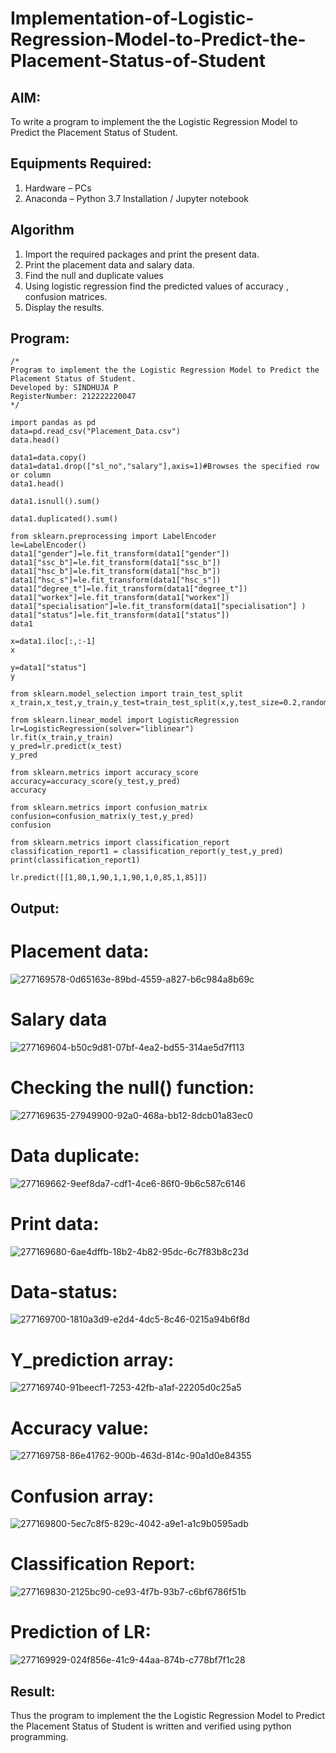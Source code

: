 # Implementation-of-Logistic-Regression-Model-to-Predict-the-Placement-Status-of-Student

## AIM:
To write a program to implement the the Logistic Regression Model to Predict the Placement Status of Student.

## Equipments Required:
1. Hardware – PCs
2. Anaconda – Python 3.7 Installation / Jupyter notebook

## Algorithm
1. Import the required packages and print the present data.
2. Print the placement data and salary data.
3. Find the null and duplicate values
4. Using logistic regression find the predicted values of accuracy , confusion matrices.
5. Display the results. 

## Program:
```
/*
Program to implement the the Logistic Regression Model to Predict the Placement Status of Student.
Developed by: SINDHUJA P
RegisterNumber: 212222220047 
*/
```
```
import pandas as pd
data=pd.read_csv("Placement_Data.csv")
data.head()

data1=data.copy()
data1=data1.drop(["sl_no","salary"],axis=1)#Browses the specified row or column
data1.head()

data1.isnull().sum()

data1.duplicated().sum()

from sklearn.preprocessing import LabelEncoder
le=LabelEncoder()
data1["gender"]=le.fit_transform(data1["gender"])
data1["ssc_b"]=le.fit_transform(data1["ssc_b"])
data1["hsc_b"]=le.fit_transform(data1["hsc_b"])
data1["hsc_s"]=le.fit_transform(data1["hsc_s"])
data1["degree_t"]=le.fit_transform(data1["degree_t"])
data1["workex"]=le.fit_transform(data1["workex"])
data1["specialisation"]=le.fit_transform(data1["specialisation"] )     
data1["status"]=le.fit_transform(data1["status"])       
data1 

x=data1.iloc[:,:-1]
x

y=data1["status"]
y

from sklearn.model_selection import train_test_split
x_train,x_test,y_train,y_test=train_test_split(x,y,test_size=0.2,random_state=0)

from sklearn.linear_model import LogisticRegression
lr=LogisticRegression(solver="liblinear")
lr.fit(x_train,y_train)
y_pred=lr.predict(x_test)
y_pred

from sklearn.metrics import accuracy_score
accuracy=accuracy_score(y_test,y_pred)
accuracy

from sklearn.metrics import confusion_matrix
confusion=confusion_matrix(y_test,y_pred)
confusion

from sklearn.metrics import classification_report
classification_report1 = classification_report(y_test,y_pred)
print(classification_report1)

lr.predict([[1,80,1,90,1,1,90,1,0,85,1,85]])

```


## Output:
# Placement data:

![277169578-0d65163e-89bd-4559-a827-b6c984a8b69c](https://github.com/Sindhuja9585/Implementation-of-Logistic-Regression-Model-to-Predict-the-Placement-Status-of-Student/assets/122860624/d4ebf349-d293-4d86-8ca3-6c98dfe00da4)

# Salary data

![277169604-b50c9d81-07bf-4ea2-bd55-314ae5d7f113](https://github.com/Sindhuja9585/Implementation-of-Logistic-Regression-Model-to-Predict-the-Placement-Status-of-Student/assets/122860624/6eba41f5-eeab-4f4b-8788-e2ca458526d3)


# Checking the null() function:

![277169635-27949900-92a0-468a-bb12-8dcb01a83ec0](https://github.com/Sindhuja9585/Implementation-of-Logistic-Regression-Model-to-Predict-the-Placement-Status-of-Student/assets/122860624/cc44c301-cafd-4daf-9f71-e353fd7986b3)

# Data duplicate:

![277169662-9eef8da7-cdf1-4ce6-86f0-9b6c587c6146](https://github.com/Sindhuja9585/Implementation-of-Logistic-Regression-Model-to-Predict-the-Placement-Status-of-Student/assets/122860624/231e7421-addd-4a94-8a42-02942f661c77)

# Print data:

![277169680-6ae4dffb-18b2-4b82-95dc-6c7f83b8c23d](https://github.com/Sindhuja9585/Implementation-of-Logistic-Regression-Model-to-Predict-the-Placement-Status-of-Student/assets/122860624/993b924c-8305-4d7f-9e90-fdf6b5b909cb)

# Data-status:

![277169700-1810a3d9-e2d4-4dc5-8c46-0215a94b6f8d](https://github.com/Sindhuja9585/Implementation-of-Logistic-Regression-Model-to-Predict-the-Placement-Status-of-Student/assets/122860624/1292bda8-0aff-4638-a112-d664bdda7e07)

# Y_prediction array:

![277169740-91beecf1-7253-42fb-a1af-22205d0c25a5](https://github.com/Sindhuja9585/Implementation-of-Logistic-Regression-Model-to-Predict-the-Placement-Status-of-Student/assets/122860624/99faf58c-cd3f-4d1c-ba43-1e34bc78760a)


# Accuracy value:

![277169758-86e41762-900b-463d-814c-90a1d0e84355](https://github.com/Sindhuja9585/Implementation-of-Logistic-Regression-Model-to-Predict-the-Placement-Status-of-Student/assets/122860624/15556b79-119b-4a49-bcec-374589ae38eb)

# Confusion array:


![277169800-5ec7c8f5-829c-4042-a9e1-a1c9b0595adb](https://github.com/Sindhuja9585/Implementation-of-Logistic-Regression-Model-to-Predict-the-Placement-Status-of-Student/assets/122860624/f2c927c3-aa52-4ee5-99bc-fdf93f3f374d)


# Classification Report:


![277169830-2125bc90-ce93-4f7b-93b7-c6bf6786f51b](https://github.com/Sindhuja9585/Implementation-of-Logistic-Regression-Model-to-Predict-the-Placement-Status-of-Student/assets/122860624/4ea4787e-36ca-4dcd-b2d9-c3646d72c44f)

# Prediction of LR:


![277169929-024f856e-41c9-44aa-874b-c778bf7f1c28](https://github.com/Sindhuja9585/Implementation-of-Logistic-Regression-Model-to-Predict-the-Placement-Status-of-Student/assets/122860624/55b4f3c4-5a11-4784-96f2-60f072bedbfe)


## Result:
Thus the program to implement the the Logistic Regression Model to Predict the Placement Status of Student is written and verified using python programming.

